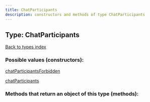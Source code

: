 ```yaml
---
title: ChatParticipants
description: constructors and methods of type ChatParticipants
---
```

## Type: ChatParticipants  
[Back to types index](index.md)



### Possible values (constructors):

[chatParticipantsForbidden](../constructors/chatParticipantsForbidden.md)  

[chatParticipants](../constructors/chatParticipants.md)  



### Methods that return an object of this type (methods):



